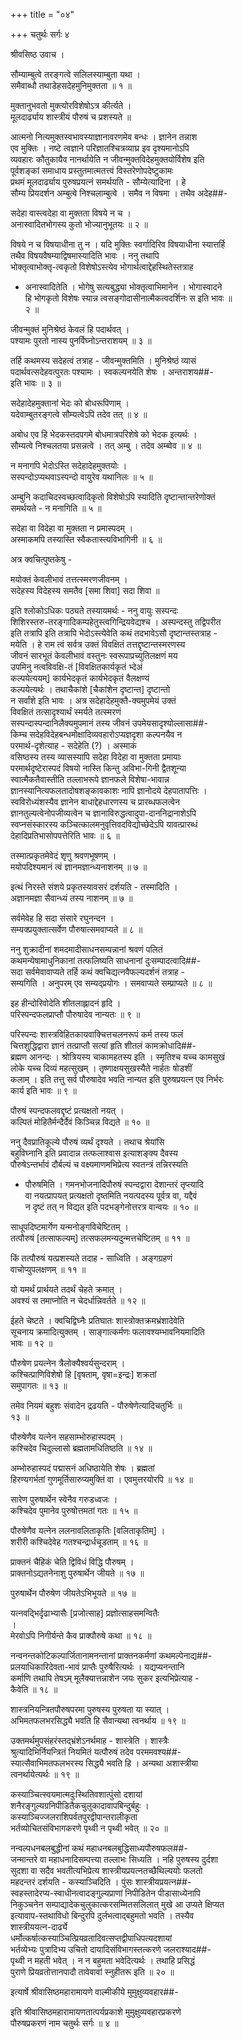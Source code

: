 +++
title = "०४"

+++
चतुर्थः सर्गः ४  
  
श्रीवसिष्ठ उवाच ।  
  
सौम्याम्बुत्वे तरङ्गत्वे सलिलस्याम्बुता यथा ।  
समैवाब्धौ तथाडेहसदेहमुनिमुक्तता ॥ १ ॥  
  
मुक्तानुभवतो मुक्त्योरविशेषोऽत्र कीर्त्यते ।  
मूलदार्ढ्याय शास्त्रीयं पौरुषं च प्रशस्यते ॥  
  
आत्मनो नित्यमुक्तस्वभावस्याज्ञानावरणमेव बन्धः । ज्ञानेन तन्नाश   
एव मुक्तिः । नष्टे त्वज्ञाने परिज्ञातश्चित्रव्याघ्र इव दृश्यमानोऽपि   
व्यवहारः कौतुकायैव नानर्थायेति न जीवन्मुक्तविदेहमुक्तयोर्विशेष इति   
पूर्वशङ्कां समाधाय प्रस्तुतमात्मतत्त्वं विस्तरेणोपदेष्टुकामः   
प्रथमं मूलदार्ढ्याय पुरुषप्रयत्नं समर्थयति - सौम्येत्यादिना । हे   
सौम्य प्रियदर्शन अम्बुत्वे निश्चलाम्बुत्वे । समैव न विषमा । तथैव अदेह##-  
  
सदेहा वास्त्वदेहा वा मुक्तता विषये न च ।  
अनास्वादितभोगस्य कुतो भोज्यानुभूतयः ॥ २ ॥  
  
विषये न च विषयाधीना तु न । यदि मुक्तिः स्वर्गादिरिव विषयाधीना स्यात्तर्हि   
तथैव विषयवैषम्याद्विषमास्यादिति भावः । ननु तथापि   
भोक्तृत्वाभोक्तृ-त्वकृतो विशेषोऽस्त्येव भोगार्थत्वाद्देहस्थितेस्तत्राह   
- अनास्वादितेति । भोगेषु सत्यबुद्ध्या भोक्तृत्वाभिमानेन । भोगास्वादने   
हि भोगकृतो विशेषः स्यान्न त्वसङ्गोदासीनात्मैकत्वदर्शिनः स इति भावः ॥   
२ ॥  
  
जीवन्मुक्तं मुनिश्रेष्ठं केवलं हि पदार्थवत् ।  
पश्यामः पुरतो नास्य पुनर्विघ्नोऽन्तराशयम् ॥ ३ ॥  
  
तर्हि कथमस्य सदेहत्वं तत्राह - जीवन्मुक्तमिति । मुनिश्रेष्ठं व्यासं   
पदार्थवत्सदेहवत्पुरतः पश्यामः । स्वकल्पनयेति शेषः । अन्तराशय##-  
इति भावः ॥ ३ ॥  
  
सदेहादेहमुक्तानां भेदः को बोधरूपिणाम् ।  
यदेवाम्बुतरङ्गत्वे सौम्यत्वेऽपि तदेव तत् ॥ ४ ॥  
  
अबोध एव हि भेदकस्तदपगमे बोधमात्रपरिशेषे को भेदक इत्यर्थः ।   
सौम्यत्वे निश्चलतया प्रसन्नत्वे । तत् अम्बु । तदेव अम्ब्वेव ॥ ४ ॥  
  
न मनागपि भेदोऽस्ति सदेहादेहमुक्तयोः ।  
सस्पन्दोऽप्यथवाऽस्पन्दो वायुरेव यथानिलः ॥ ५ ॥  
  
अम्बुनि कदाचिदस्वच्छत्वादिकृतो विशेषोऽपि स्यादिति दृष्टान्तान्तरेणोक्तं   
समर्थयते - न मनागिति ॥ ५ ॥  
  
सदेहा वा विदेहा वा मुक्तता न प्रमास्पदम् ।  
अस्माकमपि तस्यास्ति स्वैकतास्त्यविभागिनी ॥ ६ ॥  
  
अत्र क्वचित्पुष्तकेषु -  
  
मयोक्तं केवलीभावं तत्तत्स्मरणजीवनम् ।  
सदेहस्य विदेहस्य समतैव [समा शिवा] सदा शिवा ॥   
  
इति श्लोकोऽधिकः पठ्यते तस्यायमर्थः - ननु वायुः सस्पन्दः   
शिशिरस्तरु-तरङ्गादिकम्पहेतुस्त्वगिन्द्रियवेद्यश्च । अस्पन्दस्तु तद्विपरीत   
इति तत्रापि इति तत्रापि भेदोऽस्त्येवेति कथं तदभावेऽसौ दृष्टान्तस्तत्राह -   
मयेति । हे राम त्वं सर्वत्र उक्तं विवक्षितं तत्तद्दृष्टान्तस्मरणस्य   
जीवनं सारभूतं केवलीभावं वस्तुनः स्वरूपाप्रच्युतिलक्षणं मय   
उपमिनु नत्वविवक्षि-तं [विवक्षितकार्यकृतं भ्देअं   
कल्पयेत्ययम्] कार्यभेदकृतं कार्यभेदकृतं वैलक्षण्यं   
कल्पयेत्यर्थः । तथाचैकांशे [चैकांशेन दृष्टान्त] दृष्टान्तो   
न सर्वांशे इति भावः । अत्र सदेहादेहमुक्तै-क्यमुपमेयं उक्तं   
विवक्षितं तत्सादृश्यार्थं स्मर्यते तत्स्मरणं   
सस्पन्दास्पन्दानिलैक्यमुपमानं तस्य जीवनं उपमेयसादृश्योल्लासा##-  
किम्च सदेहविदेहबन्धमोक्षादिव्यवहारोऽप्यज्ञदृशा कल्पनयैव न   
परमार्थ-दृशेत्याह - सदेहेति (?) । अस्माकं   
वसिष्ठस्य तस्य व्यासस्यापि सदेहा विदेहा वा मुक्तता प्रमायाः   
परमार्थदृष्टेरास्पदं विषयो नास्ति किन्तु अविभा-गिनी द्वैतशून्या   
स्वात्मैकतैवास्तीति तल्लाभरूपे ज्ञानफले विशेषा-भावान्न   
ज्ञानस्यानित्यफलतादोषशङ्कावकाशः नापि ज्ञानोदये देहपातापत्तिः ।   
स्वविरोध्यंशस्यैव ज्ञानेन बाधाद्देहधारणस्य च प्रारब्धफलत्वेन   
ज्ञानतुल्यत्वेनोपजीव्यत्वेन च ज्ञानाविरुद्धत्वादुपा-दाननिद्रानाशेऽपि   
स्वप्नसंस्कारस्य कञ्चित्कालमनुवृत्तिवदविद्योच्छेदेऽपि यावत्प्रारब्धं   
देहादिप्रतिभासोपपत्तेरिति भावः ॥ ६ ॥  
  
तस्मात्प्रकृतमेवेदं शृणु श्रवणभूषणम् ।  
मयोपदिश्यमानं त्वं ज्ञानमज्ञान्ध्यनाशनम् ॥ ७ ॥  
  
इत्थं निरस्ते संशये प्रकृतस्यावसरं दर्शयति - तस्मादिति ।   
अज्ञानमज्ञा सैवान्ध्यं तस्य नाशनम् ॥ ७ ॥  
  
सर्वमेवेह हि सदा संसारे रघुनन्दन ।  
सम्यक्प्रयुक्तात्सर्वेण पौरुषात्समवाप्यते ॥ ८ ॥  
  
ननु शुक्रादीनां शमदमादीसाधनसम्पन्नानां श्रवणं पलितं   
कथमन्येषामाधुनिकानां तत्फलिष्यति साधनानां दुःसम्पादत्वादि##-  
सदा सर्वमेवावाप्यते तर्हि कथं क्वचिद्यत्नवैफल्यदर्शनं तत्राह -   
सम्यगिति । अनुपरम् एव सम्यद्प्रयोगः । समवाप्यते सम्प्राप्यते ॥ ८ ॥  
  
इह हीन्दोरिवोदेति शीतलाह्लादनं हृदि ।  
परिस्पन्दफलप्राप्तौ पौरुषादेव नान्यतः ॥ ९ ॥  
  
परिस्पन्दः शास्त्रविहितकायवाक्चित्तचलनरूपं कर्म तस्य फलं   
चित्तशुद्धिद्वारा ज्ञानं तत्प्राप्तौ सत्यां हृति शीतलं कामक्रोधादि##-  
ब्रह्मण आनन्दः । श्रोत्रियस्य चाकामहतस्य इति । स्मृतिश्च यच्च कामसुखं   
लोके यच्च दिव्यं महत्सुखम् । तृष्णाक्षयसुखस्यैते नार्हतः षोडशीं   
कलाम् । इति तत्तु सर्व पौरुषादेव भवति नान्यत इति पुरुषप्रयत्न एव निर्भरः   
कार्य इति भावः ॥ ९ ॥  
  
पौरुषं स्पन्दफलवद्दृष्टं प्रत्यक्षतो नयत् ।  
कल्पितं मोहितैर्मन्दैर्दैवं किञ्चिन्न विद्यते ॥ १० ॥  
  
ननु दैवप्रातिकूल्ये पौरुषं व्यर्थं दृश्यते । तथाच श्रेयांसि   
बहुविघ्नानि इति प्रवादान्न तत्फलाश्वास इत्याशङ्क्य दैवस्य   
पौरुषेऽन्तर्भावं दौर्बल्यं च वक्ष्यमाणमभिप्रेत्य स्वतन्त्रं तन्निरस्यति   
- पौरुषमिति । गमनभोजनादिपौरुषं स्पन्दद्वारा देशान्तरं तृप्त्यादि   
वा नयत्प्रापयत् प्रत्यक्षतो दृष्तमिति नयत्पदस्य पूर्वत्र वा, यद्दैवं   
न दृष्टं तत् न विद्यत इति पदभङ्गेनोत्तरत्र वान्वयः ॥ १० ॥  
  
साधूपदिष्टमार्गेण यन्मनोङ्गविचेष्टितम् ।  
तत्पौरुषं [तत्साफल्यम्] तत्सफलमन्यदुन्मत्तचेष्टितम् ॥ ११ ॥  
  
किं तत्पौरुषं यत्प्रशस्यते तदाह - साध्विति । अङ्गग्रहणं   
वाचोप्युपलक्षणम् ॥ ११ ॥  
  
यो यमर्थं प्रार्थयते तदर्थं चेहते क्रमात् ।  
अवश्यं स तमाप्नोति न चेदर्धान्निवर्तते ॥ १२ ॥  
  
ईहते चेष्टते । क्वचिद्विघ्नैः प्रतिघातः शास्त्रोक्तक्रमभ्रंशादेवेति   
सूचनाय क्रमादित्युक्तम् । साङ्गात्कर्मणः फलावश्यम्भावनियमादिति   
भावः ॥ १२ ॥  
  
पौरुषेण प्रयत्नेन त्रैलोक्यैश्वर्यसुन्दराम् ।  
कश्चित्प्राणिविशेषो हि [वृषताम्, वृषा=इन्द्रः] शक्रतां   
समुपागतः ॥ १३ ॥  
  
तमेव नियमं बहुशः संवादेन द्रढयति - पौरुषेणेत्यादिचतुर्भिः ॥   
१३ ॥  
  
पौरुषेणैव यत्नेन सहसाम्भोरुहास्पदम् ।  
कश्चिदेव चिदुल्लासो ब्रह्मतामधितिष्ठति ॥ १४ ॥  
  
अम्भोरुहास्पदं पद्मासनं अधिष्ठायेति शेषः । ब्रह्मतां   
हिरण्यगर्भतां गुणमूर्तिसारुप्यमुक्तिं वा । एवमुत्तरयोरपि ॥ १४ ॥  
  
सारेण पुरुषार्थेन स्वेनैव गरुडध्वजः ।  
कश्चिदेव पुमानेव पुरुषोत्तमतां गतः ॥ १५ ॥  
  
पौरुषेणैव यत्नेन ललनावलिताकृतिः [वलिताकृतिम्] ।  
शरीरी कश्चिदेवेह गतश्चन्द्रार्धचूडताम् ॥ १६ ॥  
  
प्राक्तनं चैहिकं चेति द्विविधं विद्धि पौरुषम् ।  
प्राक्तनोऽद्यतनेनाशु पुरुषार्थेन जीयते ॥ १७ ॥  
  
पुरुषार्थेन पौरुषेण जीयतेऽभिभूयते ॥ १७ ॥  
  
यत्नवद्भिर्दृढाभ्यासैः [प्रजोत्साह] प्रज्ञोत्साहसमन्वितैः   
।  
मेरवोऽपि निगीर्यन्ते कैव प्राक्पौरुषे कथा ॥ १८ ॥  
  
नन्वनन्तकोटिकल्पार्जितानामनन्तानां प्राक्तनकर्मणां कथमल्पेनाद्य##-  
प्रलयाधिकारिदेवता-भावं प्राप्तैः पुरुषैरित्यर्थः । यद्यप्यनन्तानि   
कर्माणि तथापि तेषऽम् मूलैक्यात्तन्नाशेन जयः सुकर इत्यभिप्रेत्याह -   
कैवेति ॥ १८ ॥  
  
शास्त्रनियन्त्रितपौरुषपरमा पुरुषस्य पुरुषता या स्यात् ।  
अभिमतफलभरसिद्ध्यै भवति हि सैवान्यथा त्वनर्थाय ॥ १९ ॥  
  
उक्तमर्थमुपसंहरंस्तद्भ्रंशेऽनर्थमाह - शास्त्रेति । शास्त्रैः   
श्रुत्यादिभिर्नियन्त्रितं नियमितं यत्पौरुषं तदेव परममवश्य##-  
स्यात्सैवाभिमतफलभरस्य सिद्ध्यै भवति हि । अन्यथा अशास्त्रीया   
त्वनर्थायेत्यर्थः ॥ १९ ॥  
  
कस्याञ्चित्स्वयमात्मदुःस्थितिवशात्पुंसो दशायां  
शनैरङ्गुल्यग्रनिपीडितैकचुलुकादावापबिन्दुर्बहुः ।  
कस्याञ्चिज्जलराशिपर्वतपुरद्वीपान्तरालीकृता   
भर्तव्योचितसंविभागकरणे पृथ्वी न पृथ्वी भवेत् ॥ २० ॥  
  
नन्वल्पधनबलबुद्धीनां कथं महाधनबलबुद्धिसाध्यपौरुषफल##-  
जन्मान्तरे वा महाधनादिसम्पत्त्या तल्लाभः सिध्यति । नहि पुरुषस्य दुर्दशा   
सुदशा वा सदैव भवतीत्यभिप्रेत्य शास्त्रीयप्रयत्नतच्छैथिल्ययोः फलतो   
महदन्तरं दर्शयति - कस्याञ्चिदिति । पुंसः शास्त्रीयप्रयत्न##-  
स्वहस्तादेरप्य-स्वाधीनत्वादङ्गुल्यप्राणां निपीडितेन पीडासाध्येनापि   
निकुञ्चनेन सम्पाद्यादेकचुलुकात्करसम्मितसलिलात् मुखे आ उप्यते क्षिप्यत   
इत्यावाप-स्तथाविधो बिन्दुरपि दुर्लभत्वाद्बहुमतो भवति । तस्यैव   
शास्त्रीययत्न-दार्ढ्ये   
धर्मोत्कर्षात्कस्याञ्चित्प्रियव्रतादिवत्सप्तद्वीपाधिपत्यदशायां   
भर्तव्येभ्यः पुत्रादिभ्य उचितो दायादिसंविभागस्तत्करणे जलराश्याद##-  
पृथ्वी न महती भवेत् । न न बहुमता भवेदित्यर्थः । तथाहि प्रसिद्धं   
पुराणे प्रियव्रतोत्तानपादौ तावेवावां स्नुहीतरू इति ॥ २० ॥  
  
इत्यार्षे श्रीवासिष्ठमहारामायणे वाल्मीकीये मुमुक्षुव्यवहार##-  
  
इति श्रीवासिष्ठमहारामायणतात्पर्यप्रकाशे मुमुक्षुव्यवहारप्रकरणे   
पौरुषप्रकरणं नाम चतुर्थः सर्गः ॥ ४ ॥  
  
